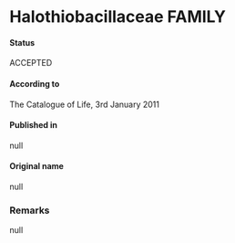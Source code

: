 # Halothiobacillaceae FAMILY

#### Status
ACCEPTED

#### According to
The Catalogue of Life, 3rd January 2011

#### Published in
null

#### Original name
null

### Remarks
null